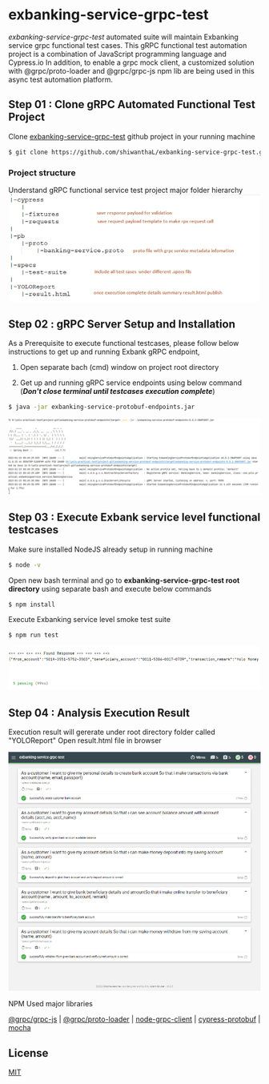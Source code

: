 # exbanking-service-grpc-test
*exbanking-service-grpc-test* automated suite will maintain Exbanking service grpc functional test cases. This gRPC functional test automation project is a combination of JavaScript programming language and Cypress.io In addition, to enable a grpc mock  client, a customized solution with @grpc/proto-loader and @grpc/grpc-js npm lib are being used in this async test automation platform.

## Step 01 : Clone gRPC Automated Functional Test Project
Clone [exbanking-service-grpc-test](https://github.com/shiwanthaL/exbanking-service-grpc-test) github project in your running machine
```bash
$ git clone https://github.com/shiwanthaL/exbanking-service-grpc-test.git
```
### Project structure 
Understand gRPC functional service test project major folder hierarchy 
![img.png](cypress/support/strucure.png)
## Step 02 : gRPC Server Setup and Installation
As a Prerequisite to execute functional testcases, please follow below instructions to get up and running Exbank gRPC endpoint,

1. Open separate bach (cmd) window on project root directory

2. Get up and running gRPC service endpoints using below command (***Don't close terminal until testcases execution complete***)
```bash
$ java -jar exbanking-service-protobuf-endpoints.jar
```
![img.png](cypress/support/img.png)

## Step 03 : Execute Exbank service level functional testcases

Make sure installed NodeJS already setup in running machine
```bash
$ node -v
```
Open new bash terminal and go to **exbanking-service-grpc-test root directory** using separate bash and execute below commands
```bash
$ npm install
```
Execute Exbanking service level smoke test suite
```bash
$ npm run test
```
![img.png](cypress/support/img-result.png)

## Step 04 : Analysis Execution Result
Execution result will gererate under root directory folder called "YOLOReport"
Open result.html file in browser

![img.png](cypress/support/report.png)

NPM Used major libraries

[@grpc/grpc-js](https://www.npmjs.com/package/@grpc/grpc-js)  |  [@grpc/proto-loader](https://www.npmjs.com/package/@grpc/proto-loader)  |  [node-grpc-client](https://www.npmjs.com/package/node-grpc-client)  |  [cypress-protobuf](https://www.npmjs.com/package/cypress-protobuf)  |  [mocha](https://www.npmjs.com/package/mocha)


## License
[MIT](https://choosealicense.com/licenses/mit/)
